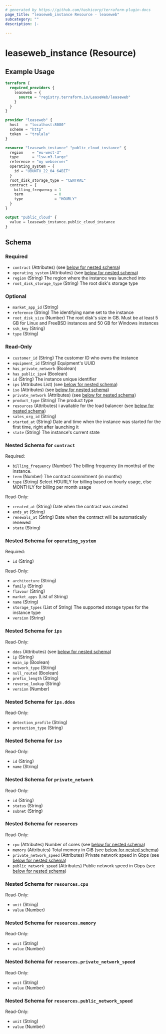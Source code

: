 ```yaml
---
# generated by https://github.com/hashicorp/terraform-plugin-docs
page_title: "leaseweb_instance Resource - leaseweb"
subcategory: ""
description: |-
  
---
```


# leaseweb_instance (Resource)



## Example Usage

```terraform
terraform {
  required_providers {
    leaseweb = {
      source = "registry.terraform.io/LeaseWeb/leaseweb"
    }
  }
}

provider "leaseweb" {
  host   = "localhost:8080"
  scheme = "http"
  token  = "tralala"
}

resource "leaseweb_instance" "public_cloud_instance" {
  region    = "eu-west-3"
  type      = "lsw.m3.large"
  reference = "my webserver"
  operating_system = {
    id = "UBUNTU_22_04_64BIT"
  }
  root_disk_storage_type = "CENTRAL"
  contract = {
    billing_frequency = 1
    term              = 0
    type              = "HOURLY"
  }
}

output "public_cloud" {
  value = leaseweb_instance.public_cloud_instance
}
```

<!-- schema generated by tfplugindocs -->
## Schema

### Required

- `contract` (Attributes) (see [below for nested schema](#nestedatt--contract))
- `operating_system` (Attributes) (see [below for nested schema](#nestedatt--operating_system))
- `region` (String) The region where the instance was launched into
- `root_disk_storage_type` (String) The root disk's storage type

### Optional

- `market_app_id` (String)
- `reference` (String) The identifying name set to the instance
- `root_disk_size` (Number) The root disk's size in GB. Must be at least 5 GB for Linux and FreeBSD instances and 50 GB for Windows instances
- `ssh_key` (String)
- `type` (String)

### Read-Only

- `customer_id` (String) The customer ID who owns the instance
- `equipment_id` (String) Equipment's UUID
- `has_private_network` (Boolean)
- `has_public_ipv4` (Boolean)
- `id` (String) The instance unique identifier
- `ips` (Attributes List) (see [below for nested schema](#nestedatt--ips))
- `iso` (Attributes) (see [below for nested schema](#nestedatt--iso))
- `private_network` (Attributes) (see [below for nested schema](#nestedatt--private_network))
- `product_type` (String) The product type
- `resources` (Attributes) i available for the load balancer (see [below for nested schema](#nestedatt--resources))
- `sales_org_id` (String)
- `started_at` (String) Date and time when the instance was started for the first time, right after launching it
- `state` (String) The instance's current state

<a id="nestedatt--contract"></a>
### Nested Schema for `contract`

Required:

- `billing_frequency` (Number) The billing frequency (in months) of the instance.
- `term` (Number) The contract commitment (in months)
- `type` (String) Select HOURLY for billing based on hourly usage, else MONTHLY for billing per month usage

Read-Only:

- `created_at` (String) Date when the contract was created
- `ends_at` (String)
- `renewals_at` (String) Date when the contract will be automatically renewed
- `state` (String)


<a id="nestedatt--operating_system"></a>
### Nested Schema for `operating_system`

Required:

- `id` (String)

Read-Only:

- `architecture` (String)
- `family` (String)
- `flavour` (String)
- `market_apps` (List of String)
- `name` (String)
- `storage_types` (List of String) The supported storage types for the instance type
- `version` (String)


<a id="nestedatt--ips"></a>
### Nested Schema for `ips`

Read-Only:

- `ddos` (Attributes) (see [below for nested schema](#nestedatt--ips--ddos))
- `ip` (String)
- `main_ip` (Boolean)
- `network_type` (String)
- `null_routed` (Boolean)
- `prefix_length` (String)
- `reverse_lookup` (String)
- `version` (Number)

<a id="nestedatt--ips--ddos"></a>
### Nested Schema for `ips.ddos`

Read-Only:

- `detection_profile` (String)
- `protection_type` (String)



<a id="nestedatt--iso"></a>
### Nested Schema for `iso`

Read-Only:

- `id` (String)
- `name` (String)


<a id="nestedatt--private_network"></a>
### Nested Schema for `private_network`

Read-Only:

- `id` (String)
- `status` (String)
- `subnet` (String)


<a id="nestedatt--resources"></a>
### Nested Schema for `resources`

Read-Only:

- `cpu` (Attributes) Number of cores (see [below for nested schema](#nestedatt--resources--cpu))
- `memory` (Attributes) Total memory in GiB (see [below for nested schema](#nestedatt--resources--memory))
- `private_network_speed` (Attributes) Private network speed in Gbps (see [below for nested schema](#nestedatt--resources--private_network_speed))
- `public_network_speed` (Attributes) Public network speed in Gbps (see [below for nested schema](#nestedatt--resources--public_network_speed))

<a id="nestedatt--resources--cpu"></a>
### Nested Schema for `resources.cpu`

Read-Only:

- `unit` (String)
- `value` (Number)


<a id="nestedatt--resources--memory"></a>
### Nested Schema for `resources.memory`

Read-Only:

- `unit` (String)
- `value` (Number)


<a id="nestedatt--resources--private_network_speed"></a>
### Nested Schema for `resources.private_network_speed`

Read-Only:

- `unit` (String)
- `value` (Number)


<a id="nestedatt--resources--public_network_speed"></a>
### Nested Schema for `resources.public_network_speed`

Read-Only:

- `unit` (String)
- `value` (Number)
